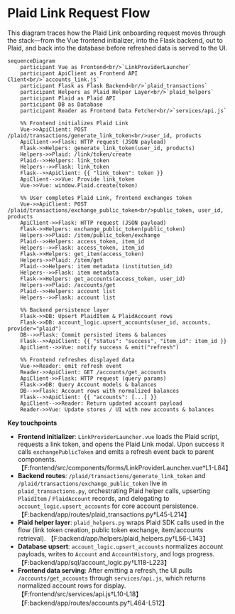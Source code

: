 # Plaid Link Request Flow

This diagram traces how the Plaid Link onboarding request moves through the stack—from the Vue frontend initializer, into the Flask backend, out to Plaid, and back into the database before refreshed data is served to the UI.

```mermaid
sequenceDiagram
    participant Vue as Frontend<br/>`LinkProviderLauncher`
    participant ApiClient as Frontend API Client<br/>`accounts_link.js`
    participant Flask as Flask Backend<br/>`plaid_transactions`
    participant Helpers as Plaid Helper Layer<br/>`plaid_helpers`
    participant Plaid as Plaid API
    participant DB as Database
    participant Reader as Frontend Data Fetcher<br/>`services/api.js`

    %% Frontend initializes Plaid Link
    Vue->>ApiClient: POST /plaid/transactions/generate_link_token<br/>user_id, products
    ApiClient->>Flask: HTTP request (JSON payload)
    Flask->>Helpers: generate_link_token(user_id, products)
    Helpers->>Plaid: /link/token/create
    Plaid-->>Helpers: link_token
    Helpers-->>Flask: link_token
    Flask-->>ApiClient: {{ "link_token": token }}
    ApiClient-->>Vue: Provide link_token
    Vue->>Vue: window.Plaid.create(token)

    %% User completes Plaid Link, frontend exchanges token
    Vue->>ApiClient: POST /plaid/transactions/exchange_public_token<br/>public_token, user_id, products
    ApiClient->>Flask: HTTP request (JSON payload)
    Flask->>Helpers: exchange_public_token(public_token)
    Helpers->>Plaid: /item/public_token/exchange
    Plaid-->>Helpers: access_token, item_id
    Helpers-->>Flask: access_token, item_id
    Flask->>Helpers: get_item(access_token)
    Helpers->>Plaid: /item/get
    Plaid-->>Helpers: item metadata (institution_id)
    Helpers-->>Flask: item metadata
    Flask->>Helpers: get_accounts(access_token, user_id)
    Helpers->>Plaid: /accounts/get
    Plaid-->>Helpers: account list
    Helpers-->>Flask: account list

    %% Backend persistence layer
    Flask->>DB: Upsert PlaidItem & PlaidAccount rows
    Flask->>DB: account_logic.upsert_accounts(user_id, accounts, provider="plaid")
    DB-->>Flask: Commit persisted items & balances
    Flask-->>ApiClient: {{ "status": "success", "item_id": item_id }}
    ApiClient-->>Vue: notify success & emit("refresh")

    %% Frontend refreshes displayed data
    Vue->>Reader: emit refresh event
    Reader->>ApiClient: GET /accounts/get_accounts
    ApiClient->>Flask: HTTP request (query params)
    Flask->>DB: Query Account models & balances
    DB-->>Flask: Account rows with normalized balances
    Flask-->>ApiClient: {{ "accounts": [...] }}
    ApiClient-->>Reader: Return updated account payload
    Reader->>Vue: Update stores / UI with new accounts & balances
```

**Key touchpoints**

- **Frontend initializer**: `LinkProviderLauncher.vue` loads the Plaid script, requests a link token, and opens the Plaid Link modal. Upon success it calls `exchangePublicToken` and emits a refresh event back to parent components. 【F:frontend/src/components/forms/LinkProviderLauncher.vue†L1-L84】
- **Backend routes**: `/plaid/transactions/generate_link_token` and `/plaid/transactions/exchange_public_token` live in `plaid_transactions.py`, orchestrating Plaid helper calls, upserting `PlaidItem` / `PlaidAccount` records, and delegating to `account_logic.upsert_accounts` for core account persistence. 【F:backend/app/routes/plaid_transactions.py†L45-L214】
- **Plaid helper layer**: `plaid_helpers.py` wraps Plaid SDK calls used in the flow (link token creation, public token exchange, item/accounts retrieval). 【F:backend/app/helpers/plaid_helpers.py†L56-L143】
- **Database upsert**: `account_logic.upsert_accounts` normalizes account payloads, writes to `Account` and `AccountHistory`, and logs progress. 【F:backend/app/sql/account_logic.py†L118-L223】
- **Frontend data serving**: After emitting a refresh, the UI pulls `/accounts/get_accounts` through `services/api.js`, which returns normalized account rows for display. 【F:frontend/src/services/api.js†L10-L18】【F:backend/app/routes/accounts.py†L464-L512】
